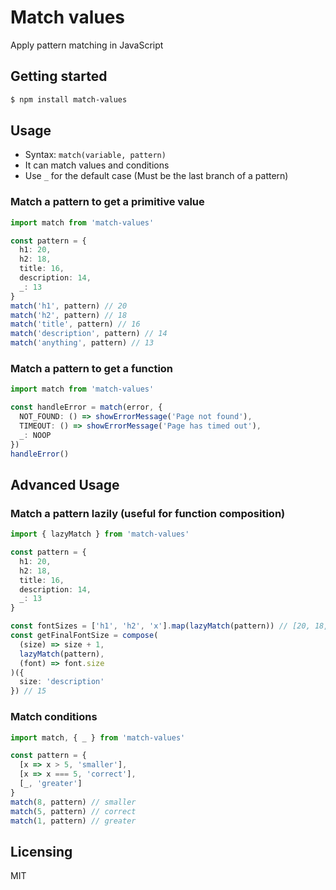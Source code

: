 # Match values

Apply pattern matching in JavaScript

## Getting started

```bash
$ npm install match-values
```

## Usage

- Syntax: `match(variable, pattern)`
- It can match values and conditions
- Use `_` for the default case (Must be the last branch of a pattern)

### Match a pattern to get a primitive value

```ts
import match from 'match-values'

const pattern = {
  h1: 20,
  h2: 18,
  title: 16,
  description: 14,
  _: 13
}
match('h1', pattern) // 20
match('h2', pattern) // 18
match('title', pattern) // 16
match('description', pattern) // 14
match('anything', pattern) // 13
```

### Match a pattern to get a function

```ts
import match from 'match-values'

const handleError = match(error, {
  NOT_FOUND: () => showErrorMessage('Page not found'),
  TIMEOUT: () => showErrorMessage('Page has timed out'),
  _: NOOP
})
handleError()
```

## Advanced Usage

### Match a pattern lazily (useful for function composition)

```ts
import { lazyMatch } from 'match-values'

const pattern = {
  h1: 20,
  h2: 18,
  title: 16,
  description: 14,
  _: 13
}

const fontSizes = ['h1', 'h2', 'x'].map(lazyMatch(pattern)) // [20, 18, 13]
const getFinalFontSize = compose(
  (size) => size + 1,
  lazyMatch(pattern),
  (font) => font.size
)({
  size: 'description'
}) // 15
```

### Match conditions

```ts
import match, { _ } from 'match-values'

const pattern = {
  [x => x > 5, 'smaller'],
  [x => x === 5, 'correct'],
  [_, 'greater']
}
match(8, pattern) // smaller
match(5, pattern) // correct
match(1, pattern) // greater
```

## Licensing

MIT
